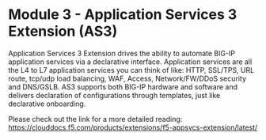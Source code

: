 # Module 3 - Application Services 3 Extension (AS3)

Application Services 3 Extension drives the ability to automate BIG-IP application services via a declarative interface. Application services are all the L4 to L7 application services you can think of like: HTTP, SSL/TPS, URL route, tcp/udp load balancing, WAF, Access, Network/FW/DDoS security and DNS/GSLB.
AS3 supports both BIG-IP hardware and software and delivers declaration of configurations through templates, just like declarative onboarding.

Please check out the link for a more detailed reading: https://clouddocs.f5.com/products/extensions/f5-appsvcs-extension/latest/


